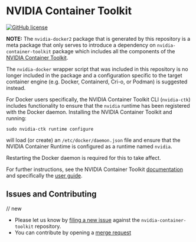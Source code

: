 # NVIDIA Container Toolkit

[![GitHub license](https://img.shields.io/github/license/NVIDIA/nvidia-docker?style=flat-square)](https://raw.githubusercontent.com/NVIDIA/nvidia-docker/main/LICENSE)

**NOTE:** The `nvidia-docker2` package that is generated by this repository is a meta
package that only serves to introduce a dependency on `nvidia-container-toolkit`
package which includes all the components of the [NVIDIA Container Toolkit](https://github.com/NVIDIA/nvidia-container-toolkit).

The `nvidia-docker` wrapper script that was included in this repository is no
longer included in the package and a configuration specific to the target
container engine (e.g. Docker, Containerd, Cri-o, or Podman) is suggested
instead.

For Docker users specifically, the NVIDIA Container Toolkit CLI (`nvidia-ctk`)
includes functionality to ensure that the `nvidia` runtime has been registered
with the Docker daemon. Installing the NVIDIA Container Toolkit and running:
```
sudo nvidia-ctk runtime configure
```
will load (or create) an `/etc/docker/daemon.json` file and ensure that the
NVIDIA Container Runtime is configured as a runtime named `nvidia`.

Restarting the Docker daemon is required for this to take affect.

For further instructions, see the NVIDIA Container Toolkit [documentation](https://docs.nvidia.com/datacenter/cloud-native/container-toolkit)
and specifically the [user guide](https://docs.nvidia.com/datacenter/cloud-native/container-toolkit/user-guide.html).

## Issues and Contributing

// new
* Please let us know by [filing a new issue](https://github.com/NVIDIA/nvidia-container-toolkit/issues/new) against the `nvidia-container-toolkit` repository.
* You can contribute by opening a [merge request](https://gitlab.com/nvidia/container-toolkit/container-toolkit/-/merge_requests)
